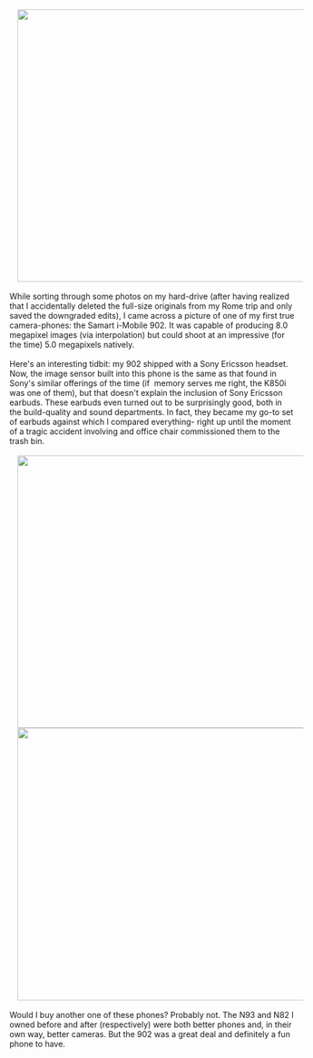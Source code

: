 

<div class="separator" style="clear: both; text-align: center;"><a href="http://3.bp.blogspot.com/-9ku2K5e2FGs/UUufTqN1qUI/AAAAAAAAC9M/1wsHQ9651as/s1600/DSCF0633.JPG" imageanchor="1" style="margin-left: 1em; margin-right: 1em;"><img border="0" height="480" src="http://3.bp.blogspot.com/-9ku2K5e2FGs/UUufTqN1qUI/AAAAAAAAC9M/1wsHQ9651as/s640/DSCF0633.JPG" width="640" /></a></div><br />While sorting through some photos on my hard-drive (after having realized that I accidentally deleted the full-size originals from my Rome trip and only saved the downgraded edits), I came across a picture of one of my first true camera-phones: the Samart i-Mobile 902. It was capable of producing 8.0 megapixel images (via interpolation) but could shoot at an impressive (for the time) 5.0 megapixels natively.<br /><br />Here's an interesting tidbit: my 902 shipped with a Sony Ericsson headset. Now, the image sensor built into this phone is the same as that found in Sony's similar offerings of the time (if &nbsp;memory serves me right, the K850i was one of them), but that doesn't explain the inclusion of Sony Ericsson earbuds. These earbuds even turned out to be surprisingly good, both in the build-quality and sound departments. In fact, they became my go-to set of earbuds against which I compared everything- right up until the moment of a tragic accident involving and office chair commissioned them to the trash bin.<br /><br /><div class="separator" style="clear: both; text-align: center;"><a href="http://4.bp.blogspot.com/-rU7wvPlzooE/UUujqvtheUI/AAAAAAAAC9U/v0lke1YdyhA/s1600/DSCF1192.JPG" imageanchor="1" style="margin-left: 1em; margin-right: 1em;"><img border="0" height="480" src="http://4.bp.blogspot.com/-rU7wvPlzooE/UUujqvtheUI/AAAAAAAAC9U/v0lke1YdyhA/s640/DSCF1192.JPG" width="640" /></a></div><div class="separator" style="clear: both; text-align: center;"><a href="http://4.bp.blogspot.com/-_DrHy5tmC4I/UUupdWEiP0I/AAAAAAAAC9c/HSSeNM9lsh4/s1600/DSCF0634.JPG" imageanchor="1" style="margin-left: 1em; margin-right: 1em;"><img border="0" height="480" src="http://4.bp.blogspot.com/-_DrHy5tmC4I/UUupdWEiP0I/AAAAAAAAC9c/HSSeNM9lsh4/s640/DSCF0634.JPG" width="640" /></a></div><br />Would I buy another one of these phones? Probably not. The N93 and N82 I owned before and after (respectively) were both better phones and, in their own way, better cameras. But the 902 was a great deal and definitely a fun phone to have.